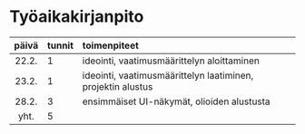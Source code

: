 # Työaikakirjanpito

| päivä | tunnit | toimenpiteet  |
| :----:|:-------| :-----|
| 22.2. | 1      | ideointi, vaatimusmäärittelyn aloittaminen |
| 23.2. | 1      | ideointi, vaatimusmäärittelyn laatiminen, projektin alustus |
| 28.2. | 3      | ensimmäiset UI-näkymät, olioiden alustusta |
| yht.  | 5      | | 
